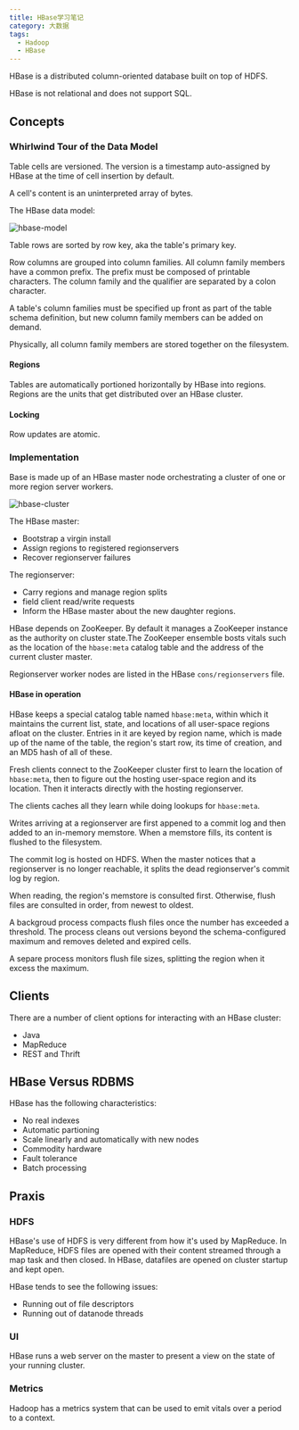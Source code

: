 ```yaml
---
title: HBase学习笔记
category: 大数据
tags:
  - Hadoop
  - HBase
---
```


HBase is a distributed column-oriented database built on top of HDFS.

HBase is not relational and does not support SQL.

## Concepts

### Whirlwind Tour of the Data Model

Table cells are versioned. The version is a timestamp auto-assigned by HBase at the time of cell insertion by default.

A cell's content is an uninterpreted array of bytes.

The HBase data model:

![hbase-model](/img/hbase-model.png)

Table rows are sorted by row key, aka the table's primary key.

Row columns are grouped into column families. All column family members have a common prefix. The prefix must be composed of printable characters. The column family and the qualifier are separated by a colon character.

A table's column families must be specified up front as part of the table schema definition, but new column family members can be added on demand.

Physically, all column family members are stored together on the filesystem.

#### Regions

Tables are automatically portioned horizontally by HBase into regions. Regions are the units that get distributed over an HBase cluster.

#### Locking

Row updates are atomic.

### Implementation

Base is made up of an HBase master node orchestrating a cluster of one or more region server workers.

![hbase-cluster](/img/hbase-cluster.png)

The HBase master:

- Bootstrap a virgin install
- Assign regions to registered regionservers
- Recover regionserver failures

The regionserver:

- Carry regions and manage region splits
- field client read/write requests
- Inform the HBase master about the new daughter regions.

HBase depends on ZooKeeper. By default it manages a ZooKeeper instance as the authority on cluster state.The ZooKeeper ensemble bosts vitals such as the location of the `hbase:meta` catalog table and the address of the current cluster master.

Regionserver worker nodes are listed in the HBase `cons/regionservers` file.

#### HBase in operation

HBase keeps a special catalog table named `hbase:meta`, within which it maintains the current list, state, and locations of all user-space regions afloat on the cluster. Entries in it are keyed by region name, which is made up of the name of the table, the region's start row, its time of creation, and an MD5 hash of all of these.

Fresh clients connect to the ZooKeeper cluster first to learn the location of `hbase:meta`, then to figure out the hosting user-space region and its location. Then it interacts directly with the hosting regionserver.

The clients caches all they learn while doing lookups for `hbase:meta`.

Writes arriving at a regionserver are first appened to a commit log and then added to an in-memory memstore. When a memstore fills, its content is flushed to the filesystem.

The commit log is hosted on HDFS. When the master notices that a regionserver is no longer reachable, it splits the dead regionserver's commit log by region.

When reading, the region's memstore is consulted first. Otherwise, flush files are consulted in order, from newest to oldest.

A backgroud process compacts flush files once the number has exceeded a threshold. The process cleans out versions beyond the schema-configured maximum and removes deleted and expired cells.

A separe process monitors flush file sizes, splitting the region when it excess the maximum.

## Clients

There are a number of client options for interacting with an HBase cluster:

- Java
- MapReduce
- REST and Thrift

## HBase Versus RDBMS

HBase has the following characteristics:

- No real indexes
- Automatic partioning
- Scale linearly and automatically with new nodes
- Commodity hardware
- Fault tolerance
- Batch processing

## Praxis

### HDFS

HBase's use of HDFS is very different from how it's used by MapReduce. In MapReduce, HDFS files are opened with their content streamed through a map task and then closed. In HBase, datafiles are opened on cluster startup and kept open.

HBase tends to see the following issues:

- Running out of file descriptors
- Running out of datanode threads

### UI

HBase runs a web server on the master to present a view on the state of your running cluster.

### Metrics

Hadoop has a metrics system that can be used to emit vitals over a period to a context.
